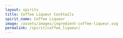```yaml
---
layout: spirits
title: Coffee Liqueur Cocktails
spirit_name: Coffee Liqueur
image: /assets/images/ingredient-coffee-liqueur.svg
permalink: /spirit/coffee_liqueur/
---
```

